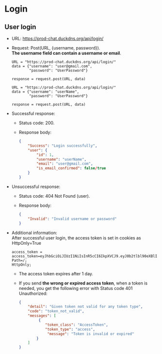 # Login


## User login
-   URL: https://prod-chat.duckdns.org/api/login/
-   Request: Post(URL, {username, password}).  
    __The username field can contain a username or email__.

    ```
    URL = "https://prod-chat.duckdns.org/api/login/"
    data = {"username": "user@gmail.com",
            "password": "UserPassword"}

    response = request.post(URL, data)
    ```

    ```
    URL = "https://prod-chat.duckdns.org/api/login/"
    data = {"username": "userName",
            "password": "UserPassword"}

    response = request.post(URL, data)
    ```

-   Successful response:
    -   Status code: 200.
    -   Response body:

        ```json
        {
            "Success": "Login successfully",
            "user": {
                "id": 1,
                "username": "userName",
                "email": "user@gmail.com",
                "is_email_confirmed": false/true
            }
        }
        ```

-   Unsuccessful response:
    -   Status code: 404 Not Found (user).
    -   Response body:

        ```json
        {
            "Invalid": "Invalid username or password"
        }
        ```

-   Additional information:  
    After successful user login, the access token is set in cookies as HttpOnly=True

    ```
    access_token = access_token=eyJhbGciOiJIUzI1NiIsInR5cCI6IkpXVCJ9.eyJ0b2tlbl90eXBlIjoiYWNjZXNzIiwiZXhwIjoxNjg5ODUyODEzLCJpYXQiOjE2ODk3NjY0MTMsImp0aSI6ImY1ZGZlY2NkM2FkNzQ5YTc4Zjg4OWIyNDhjNDBjYWJmIiwidXNlcl9pZCI6Mzl9.Rswt9Iss_WmtpSgV8hVi798NYv7Xz69r0Z1_BMnJ9pQ; 
    Path=/; 
    HttpOnly;
    ```

    -   The access token expires after 1 day.
    -   If you send __the wrong or expired access token__, when a token is needed, you get the following error with Status code 401 Unauthorized:

        ```json
        {
            "detail": "Given token not valid for any token type",
            "code": "token_not_valid",
            "messages": [
                 {
                    "token_class": "AccessToken",
                    "token_type": "access",
                     "message": "Token is invalid or expired"
                }
            ]
        }
        ```
